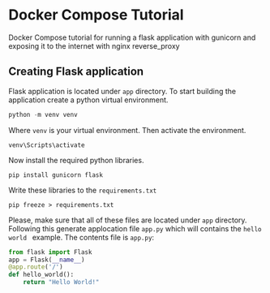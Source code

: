 # Docker Compose Tutorial
Docker Compose tutorial for running a flask application with gunicorn and exposing it to the internet with nginx reverse_proxy

## Creating Flask application

Flask application is located under `app` directory. To start building the application create a python virtual environment.
```powershell
python -m venv venv 
```
Where `venv` is your virtual environment. Then activate the environment.
```
venv\Scripts\activate
```
Now install the required python libraries.

```
pip install gunicorn flask
```
Write these libraries to the `requirements.txt`
```
pip freeze > requirements.txt
```
Please, make sure that all of these files are located under `app` directory.
Following this generate applocation file `app.py` which will contains the `hello world ` example.
The contents file is `app.py`:
```python
from flask import Flask
app = Flask(__name__)
@app.route('/')
def hello_world():
    return "Hello World!"
```
